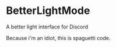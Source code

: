 # BetterLightMode
A better light interface for Discord

Because i'm an idiot, this is spaguetti code.
